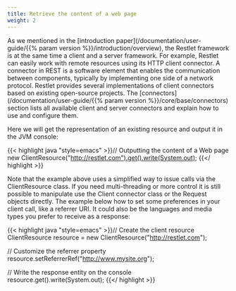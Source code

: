 ```yaml
---
title: Retrieve the content of a web page
weight: 2
---
```

As we mentioned in the [introduction
paper](/documentation/user-guide/{{% param version %}}/introduction/overview), the Restlet framework is at the
same time a client and a server framework. For example, Restlet can
easily work with remote resources using its HTTP client connector. A
connector in REST is a software element that enables the communication
between components, typically by implementing one side of a network
protocol. Restlet provides several implementations of client connectors
based on existing open-source projects. The
[connectors](/documentation/user-guide/{{% param version %}}/core/base/connectors) section lists all
available client and server connectors and explain how to use and
configure them.

Here we will get the representation of an existing resource and output
it in the JVM console:

{{< highlight java "style=emacs" >}}// Outputting the content of a Web page
new ClientResource("http://restlet.com").get().write(System.out);
{{</ highlight >}}

Note that the example above uses a simplified way to issue calls via the
ClientResource class. If you need multi-threading or more control it is
still possible to manipulate use the Client connector class or the
Request objects directly. The example below how to set some preferences
in your client call, like a referrer URI. It could also be the languages
and media types you prefer to receive as a response:

{{< highlight java "style=emacs" >}}// Create the client resource
ClientResource resource = new ClientResource("http://restlet.com");

// Customize the referrer property
resource.setReferrerRef("http://www.mysite.org");

// Write the response entity on the console
resource.get().write(System.out);
{{</ highlight >}}
